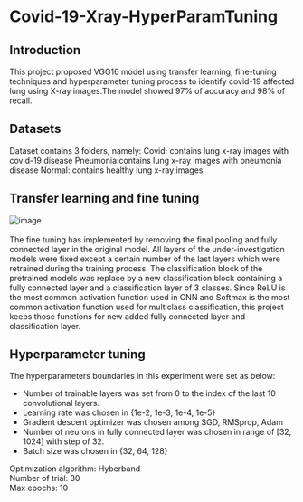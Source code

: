 # Covid-19-Xray-HyperParamTuning
## Introduction
This project proposed VGG16 model using transfer learning, fine-tuning techniques and hyperparameter tuning process to identify covid-19 affected lung using X-ray images.The model showed 97% of accuracy and 98% of recall. 

## Datasets 
Dataset contains 3 folders, namely:
Covid: contains lung x-ray images with covid-19 disease
Pneumonia:contains lung x-ray images with pneumonia disease
Normal: contains healthy lung x-ray images

## Transfer learning and fine tuning
![image](https://user-images.githubusercontent.com/36075177/161779271-d7caf194-a366-479b-b77a-e9bd81eb282b.png) <br/>
<br/>
The fine tuning has implemented by removing the final pooling and fully connected layer in the original model. All layers of the under-investigation models were fixed except a certain number of the last layers which were retrained during the training process. The classification block of the pretrained models was replace by a new classification block containing a fully connected layer and a classification layer of 3 classes. Since ReLU is the most common activation function used in CNN and Softmax is the most common activation function used for multiclass classification, this project keeps those functions for new added fully connected layer and classification layer. 

## Hyperparameter tuning
The hyperparameters boundaries in this experiment were set as below: 
- Number of trainable layers was set from 0 to the index of the last 10 convolutional layers.
- Learning rate was chosen in {1e-2, 1e-3, 1e-4, 1e-5}
- Gradient descent optimizer was chosen among SGD, RMSprop, Adam
- Number of neurons in fully connected layer was chosen in range of [32, 1024] with step of 32. 
- Batch size was chosen in {32, 64, 128}

Optimization algorithm: Hyberband<br/>
Number of trial: 30 <br/>
Max epochs: 10
